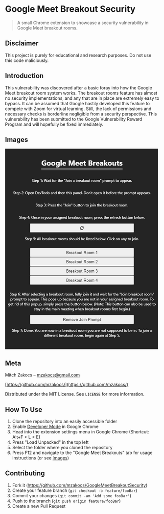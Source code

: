# Google Meet Breakout Security
 > A small Chrome extension to showcase a security vulnerability in Google Meet breakout rooms.

## Disclaimer
This project is purely for educational and research purposes. Do not use this code maliciously.

## Introduction
This vulnerability was discovered after a basic foray into how the Google Meet breakout room system works. The breakout rooms feature has almost no security implementations, and any that are in place are extremely easy to bypass. It can be assumed that Google hastily developed this feature to compete with Zoom for virtual learning. Still, the lack of permissions and necessary checks is borderline negligible from a security perspective. This vulnerability has been submitted to the Google Vulnerability Reward Program and will hopefully be fixed immediately.

## Images
![Screenshot](images/screenshot.png)

## Meta

Mitch Zakocs – mzakocs@gmail.com

[https://github.com/mzakocs/](https://github.com/mzakocs/)

Distributed under the MIT License. See `LICENSE` for more information.

## How To Use

1. Clone the repository into an easily accessible folder
2. Enable [Developer Mode](https://developer.chrome.com/docs/extensions/mv2/faq/#:~:text=You%20can%20start%20by%20turning,a%20packaged%20extension%2C%20and%20more.) in Google Chrome
3. Head into the extension settings menu in Google Chrome (Shortcut: Alt+F > L > E)
4. Press "Load Unpacked" in the top left
5. Select the folder where you cloned the repository
6. Press F12 and navigate to the "Google Meet Breakouts" tab for usage instructions (or see [Images](##Images))

## Contributing

1. Fork it (<https://github.com/mzakocs/GoogleMeetBreakoutSecurity>)
2. Create your feature branch (`git checkout -b feature/fooBar`)
3. Commit your changes (`git commit -am 'Add some fooBar'`)
4. Push to the branch (`git push origin feature/fooBar`)
5. Create a new Pull Request